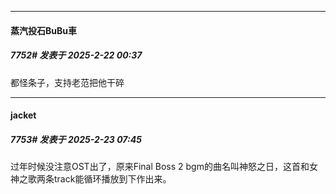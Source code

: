 ﻿
*****

####  蒸汽投石BuBu車  
##### 7752#       发表于 2025-2-22 00:37

都怪条子，支持老范把他干碎


*****

####  jacket  
##### 7753#       发表于 2025-2-23 07:45

过年时候没注意OST出了，原来Final Boss 2 bgm的曲名叫神怒之日，这首和女神之歌两条track能循环播放到下作出来。

